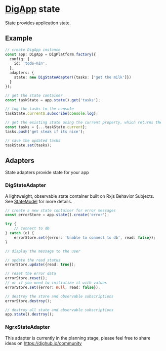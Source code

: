 # [DigApp](../README.md) state

State provides application state. 

## Example

```typescript
// create DigApp instance
const app: DigApp = DigPlatform.factory({
  config: {
    id: 'todo-min',
  },
  adapters: {
    state: new DigStateAdapter({tasks: ['get the milk']})
  }
});

// get the state container
const taskState = app.state().get('tasks');

// log the tasks to the console
taskState.current$.subscribe(console.log);

// get the existing state using the current property, which returns the current static state
const tasks = {...taskState.current};
tasks.push('get steak if its nice');

// save the updated tasks
taskState.set(tasks);
```

## Adapters

State adapters provide state for your app

### DigStateAdapter

A lightweight, observable state container built on Rxjs Behavior Subjects. See [StateModel](docs/api/classes/models/state-model.store.md) for more details.

```typescript
// create a new state container for error messages
const errorStore = app.state().create('error');

try {
    // connect to db
} catch (e) {
    errorStore.set({error: 'Unable to connect to db', read: false});
}

// display the message to the user

// update the read status
errorStore.update({read: true});

// reset the error data
errorStore.reset();
// or if you need to initialize it with values
errorStore.set({error: null, read: false});

// destroy the store and observable subscriptions
errorStore.destroy();

// destroy all state and observable subscriptions
app.state().destroy();
```

### NgrxStateAdapter

This adapter is currently in the planning stage, please feel free to share ideas on https://dighub.io/community


